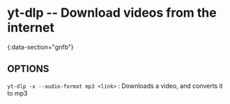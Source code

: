 # yt-dlp -- Download videos from the internet
{:data-section="gnfb"}

## OPTIONS
`yt-dlp -x --audio-format mp3 <link>`
: Downloads a video, and converts it to mp3
